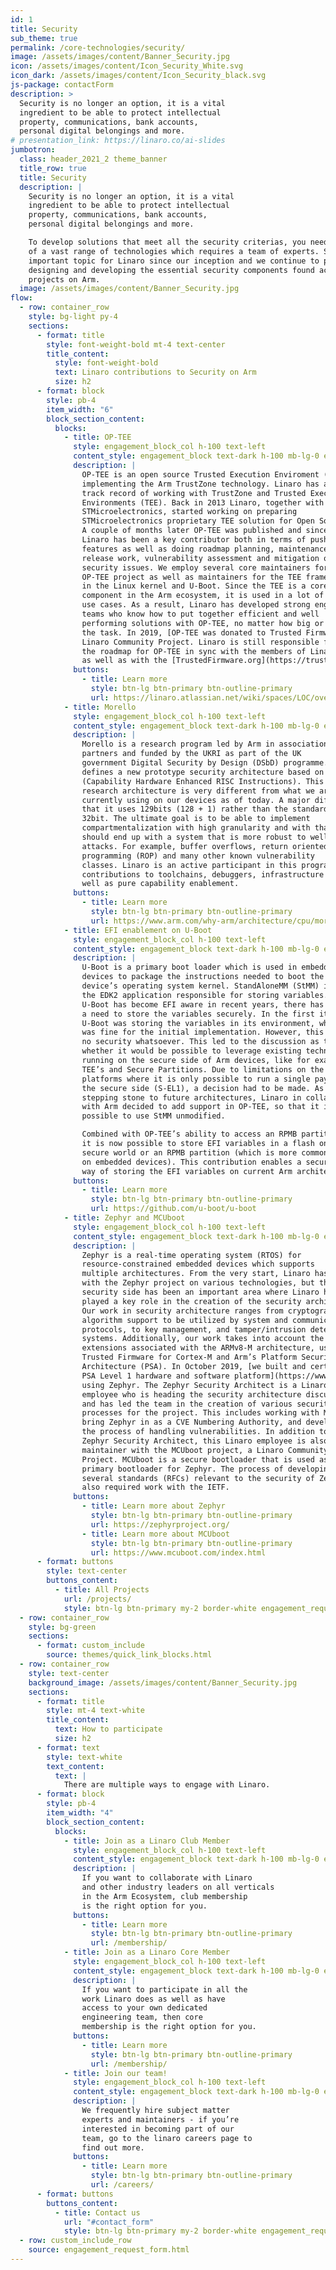 ```yaml
---
id: 1
title: Security
sub_theme: true
permalink: /core-technologies/security/
image: /assets/images/content/Banner_Security.jpg
icon: /assets/images/content/Icon_Security_White.svg
icon_dark: /assets/images/content/Icon_Security_black.svg
js-package: contactForm
description: >
  Security is no longer an option, it is a vital
  ingredient to be able to protect intellectual
  property, communications, bank accounts,
  personal digital belongings and more.
# presentation_link: https://linaro.co/ai-slides
jumbotron:
  class: header_2021_2 theme_banner
  title_row: true
  title: Security
  description: |
    Security is no longer an option, it is a vital
    ingredient to be able to protect intellectual
    property, communications, bank accounts,
    personal digital belongings and more.

    To develop solutions that meet all the security criterias, you need to have a solid understanding
    of a vast range of technologies which requires a team of experts. Security has been an
    important topic for Linaro since our inception and we continue to play an instrumental role in
    designing and developing the essential security components found across multiple open source
    projects on Arm.
  image: /assets/images/content/Banner_Security.jpg
flow:
  - row: container_row
    style: bg-light py-4
    sections:
      - format: title
        style: font-weight-bold mt-4 text-center
        title_content:
          style: font-weight-bold
          text: Linaro contributions to Security on Arm
          size: h2
      - format: block
        style: pb-4
        item_width: "6"
        block_section_content:
          blocks:
            - title: OP-TEE
              style: engagement_block_col h-100 text-left
              content_style: engagement_block text-dark h-100 mb-lg-0 engagement_block_content d-flex flex-column justify-content-around align-items-baseline
              description: |
                OP-TEE is an open source Trusted Execution Enviroment (TEE)
                implementing the Arm TrustZone technology. Linaro has a long
                track record of working with TrustZone and Trusted Execution
                Environments (TEE). Back in 2013 Linaro, together with
                STMicroelectronics, started working on preparing
                STMicroelectronics proprietary TEE solution for Open Source.
                A couple of months later OP-TEE was published and since then
                Linaro has been a key contributor both in terms of pushing new
                features as well as doing roadmap planning, maintenance,
                release work, vulnerability assessment and mitigation of
                security issues. We employ several core maintainers for the
                OP-TEE project as well as maintainers for the TEE framework
                in the Linux kernel and U-Boot. Since the TEE is a core
                component in the Arm ecosystem, it is used in a lot of different
                use cases. As a result, Linaro has developed strong engineering
                teams who know how to put together efficient and well
                performing solutions with OP-TEE, no matter how big or small
                the task. In 2019, [OP-TEE was donated to Trusted Firmware](/news/linaro-donates-op-tee-into-the-trusted-firmware-project/), a
                Linaro Community Project. Linaro is still responsible for driving
                the roadmap for OP-TEE in sync with the members of Linaro
                as well as with the [TrustedFirmware.org](https://trustedfirmware.org/) project.
              buttons:
                - title: Learn more
                  style: btn-lg btn-primary btn-outline-primary
                  url: https://linaro.atlassian.net/wiki/spaces/LOC/overview
            - title: Morello
              style: engagement_block_col h-100 text-left
              content_style: engagement_block text-dark h-100 mb-lg-0 engagement_block_content d-flex flex-column justify-content-around align-items-baseline
              description: |
                Morello is a research program led by Arm in association with
                partners and funded by the UKRI as part of the UK
                government Digital Security by Design (DSbD) programme. It
                defines a new prototype security architecture based on CHERI
                (Capability Hardware Enhanced RISC Instructions). This new
                research architecture is very different from what we are
                currently using on our devices as of today. A major difference is
                that it uses 129bits (128 + 1) rather than the standard 64bit or
                32bit. The ultimate goal is to be able to implement
                compartmentalization with high granularity and with that we
                should end up with a system that is more robust to well known
                attacks. For example, buffer overflows, return oriented
                programming (ROP) and many other known vulnerability
                classes. Linaro is an active participant in this program with
                contributions to toolchains, debuggers, infrastructure work as
                well as pure capability enablement.
              buttons:
                - title: Learn more
                  style: btn-lg btn-primary btn-outline-primary
                  url: https://www.arm.com/why-arm/architecture/cpu/morello
            - title: EFI enablement on U-Boot
              style: engagement_block_col h-100 text-left
              content_style: engagement_block text-dark h-100 mb-lg-0 engagement_block_content d-flex flex-column justify-content-around align-items-baseline
              description: |
                U-Boot is a primary boot loader which is used in embedded
                devices to package the instructions needed to boot the
                device’s operating system kernel. StandAloneMM (StMM) is
                the EDK2 application responsible for storing variables. Since
                U-Boot has become EFI aware in recent years, there has been
                a need to store the variables securely. In the first iterations,
                U-Boot was storing the variables in its environment, which
                was fine for the initial implementation. However, this offered
                no security whatsoever. This led to the discussion as to
                whether it would be possible to leverage existing technology
                running on the secure side of Arm devices, like for example
                TEE’s and Secure Partitions. Due to limitations on the current
                platforms where it is only possible to run a single payload on
                the secure side (S-EL1), a decision had to be made. As a
                stepping stone to future architectures, Linaro in collaboration
                with Arm decided to add support in OP-TEE, so that it is
                possible to use StMM unmodified.

                Combined with OP-TEE’s ability to access an RPMB partition,
                it is now possible to store EFI variables in a flash on the
                secure world or an RPMB partition (which is more common
                on embedded devices). This contribution enables a secure
                way of storing the EFI variables on current Arm architectures.
              buttons:
                - title: Learn more
                  style: btn-lg btn-primary btn-outline-primary
                  url: https://github.com/u-boot/u-boot
            - title: Zephyr and MCUboot
              style: engagement_block_col h-100 text-left
              content_style: engagement_block text-dark h-100 mb-lg-0 engagement_block_content d-flex flex-column justify-content-around align-items-baseline
              description: |
                Zephyr is a real-time operating system (RTOS) for
                resource-constrained embedded devices which supports
                multiple architectures. From the very start, Linaro has worked
                with the Zephyr project on various technologies, but the
                security side has been an important area where Linaro has
                played a key role in the creation of the security architecture.
                Our work in security architecture ranges from cryptographic
                algorithm support to be utilized by system and communication
                protocols, to key management, and tamper/intrusion detection
                systems. Additionally, our work takes into account the security
                extensions associated with the ARMv8-M architecture, using
                Trusted Firmware for Cortex-M and Arm’s Platform Security
                Architecture (PSA). In October 2019, [we built and certified a
                PSA Level 1 hardware and software platform](https://www.linaro.org/news/linaro-contributes-to-the-zephyr-project-becoming-psa-certified/) implementation
                using Zephyr. The Zephyr Security Architect is a Linaro
                employee who is heading the security architecture discussions,
                and has led the team in the creation of various security
                processes for the project. This includes working with MITRE to
                bring Zephyr in as a CVE Numbering Authority, and developing
                the process of handling vulnerabilities. In addition to being the
                Zephyr Security Architect, this Linaro employee is also a
                maintainer with the MCUboot project, a Linaro Community
                Project. MCUboot is a secure bootloader that is used as the
                primary bootloader for Zephyr. The process of developing
                several standards (RFCs) relevant to the security of Zephyr has
                also required work with the IETF.
              buttons:
                - title: Learn more about Zephyr
                  style: btn-lg btn-primary btn-outline-primary
                  url: https://zephyrproject.org/
                - title: Learn more about MCUboot
                  style: btn-lg btn-primary btn-outline-primary
                  url: https://www.mcuboot.com/index.html
      - format: buttons
        style: text-center
        buttons_content:
          - title: All Projects
            url: /projects/
            style: btn-lg btn-primary my-2 border-white engagement_request_contact_btn
  - row: container_row
    style: bg-green
    sections:
      - format: custom_include
        source: themes/quick_link_blocks.html
  - row: container_row
    style: text-center
    background_image: /assets/images/content/Banner_Security.jpg
    sections:
      - format: title
        style: mt-4 text-white
        title_content:
          text: How to participate
          size: h2
      - format: text
        style: text-white
        text_content:
          text: |
            There are multiple ways to engage with Linaro.
      - format: block
        style: pb-4
        item_width: "4"
        block_section_content:
          blocks:
            - title: Join as a Linaro Club Member
              style: engagement_block_col h-100 text-left
              content_style: engagement_block text-dark h-100 mb-lg-0 engagement_block_content d-flex flex-column justify-content-around align-items-baseline
              description: |
                If you want to collaborate with Linaro
                and other industry leaders on all verticals
                in the Arm Ecosystem, club membership
                is the right option for you.
              buttons:
                - title: Learn more
                  style: btn-lg btn-primary btn-outline-primary
                  url: /membership/
            - title: Join as a Linaro Core Member
              style: engagement_block_col h-100 text-left
              content_style: engagement_block text-dark h-100 mb-lg-0 engagement_block_content d-flex flex-column justify-content-around align-items-baseline
              description: |
                If you want to participate in all the
                work Linaro does as well as have
                access to your own dedicated
                engineering team, then core
                membership is the right option for you.
              buttons:
                - title: Learn more
                  style: btn-lg btn-primary btn-outline-primary
                  url: /membership/
            - title: Join our team!
              style: engagement_block_col h-100 text-left
              content_style: engagement_block text-dark h-100 mb-lg-0 engagement_block_content d-flex flex-column justify-content-around align-items-baseline
              description: |
                We frequently hire subject matter
                experts and maintainers - if you’re
                interested in becoming part of our
                team, go to the linaro careers page to
                find out more.
              buttons:
                - title: Learn more
                  style: btn-lg btn-primary btn-outline-primary
                  url: /careers/
      - format: buttons
        buttons_content:
          - title: Contact us
            url: "#contact_form"
            style: btn-lg btn-primary my-2 border-white engagement_request_contact_btn
  - row: custom_include_row
    source: engagement_request_form.html
---
```

